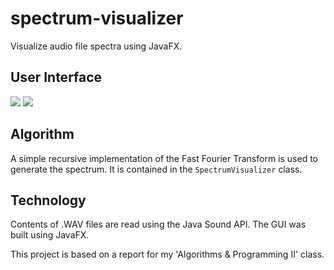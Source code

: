 # spectrum-visualizer
Visualize audio file spectra using JavaFX.

## User Interface
<img src="https://i.imgur.com/F80Eql3.png">

<img src="https://i.imgur.com/Z9USq6D.png">

## Algorithm
A simple recursive implementation of the Fast Fourier Transform is used to generate the spectrum. It is contained in the `SpectrumVisualizer` class.

## Technology
Contents of .WAV files are read using the Java Sound API. The GUI was built using JavaFX.

This project is based on a report for my 'Algorithms & Programming II' class.
